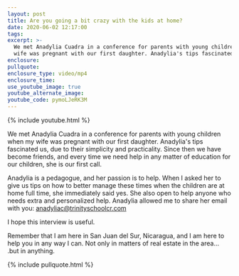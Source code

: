 ```yaml
---
layout: post
title: Are you going a bit crazy with the kids at home?
date: 2020-06-02 12:17:00
tags:
excerpt: >-
  We met Anadylia Cuadra in a conference for parents with young children when my
  wife was pregnant with our first daughter. Anadylia's tips fascinated us
enclosure:
pullquote:
enclosure_type: video/mp4
enclosure_time:
use_youtube_image: true
youtube_alternate_image:
youtube_code: pymoLJeRK3M
---
```


{% include youtube.html %}

We met Anadylia Cuadra in a conference for parents with young children when my wife was pregnant with our first daughter. Anadylia's tips fascinated us, due to their simplicity and practicality. Since then we have become friends, and every time we need help in any matter of education for our children, she is our first call.

Anadylia is a pedagogue, and her passion is to help. When I asked her to give us tips on how to better manage these times when the children are at home full time, she immediately said yes. She also open to help anyone who needs extra and personalized help. Anadylia allowed me to share her email with you: anadyliac@trinityschoolcr.com

I hope this interview is useful.

Remember that I am here in San Juan del Sur, Nicaragua, and I am here to help you in any way I can. Not only in matters of real estate in the area… .but in anything.

{% include pullquote.html %}